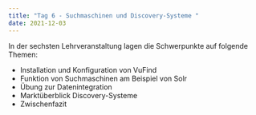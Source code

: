 ```yaml
---
title: "Tag 6 - Suchmaschinen und Discovery-Systeme "
date: 2021-12-03
---
```


In der sechsten Lehrveranstaltung lagen die Schwerpunkte auf folgende Themen:
- Installation und Konfiguration von VuFind
- Funktion von Suchmaschinen am Beispiel von Solr
- Übung zur Datenintegration
- Marktüberblick Discovery-Systeme
- Zwischenfazit
